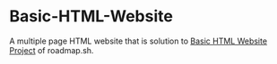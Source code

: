 # Basic-HTML-Website
A multiple page HTML website that is solution to [Basic HTML Website Project](https://roadmap.sh/projects/basic-html-website) of roadmap.sh.

